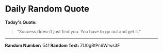 # Daily Random Quote

**Today's Quote:**
> "Success doesn’t just find you. You have to go out and get it."

---

**Random Number:** 541
**Random Text:** ZU0gBtPn6Wrws3F
